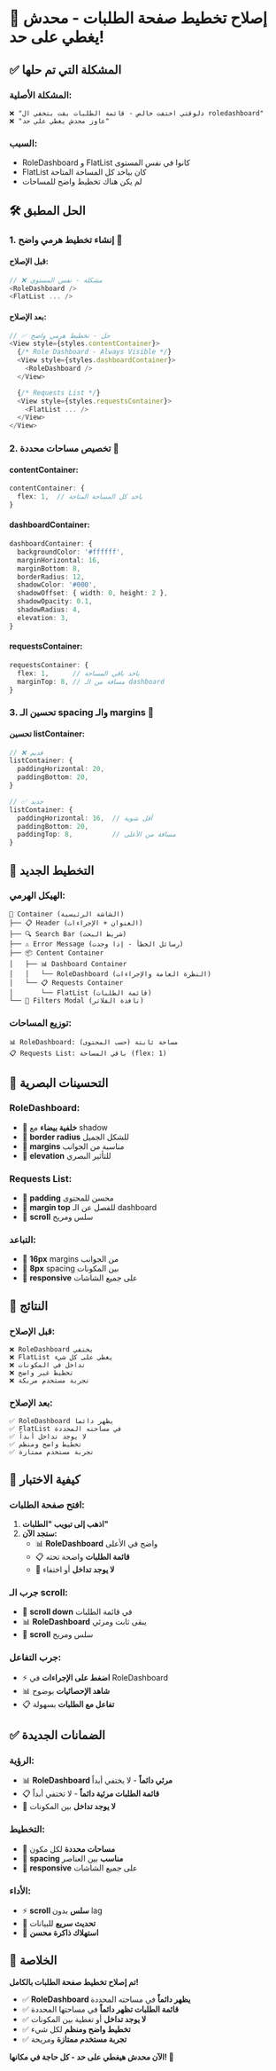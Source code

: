 # 🔧 إصلاح تخطيط صفحة الطلبات - محدش يغطي على حد!

## ✅ المشكلة التي تم حلها

### **المشكلة الأصلية:**
```
❌ "دلوقتي اختفت خالص - قائمة الطلبات بقت بتخفي ال roledashboard"
❌ "عاوز محدش يغطي علي حد"
```

### **السبب:**
- RoleDashboard و FlatList كانوا في نفس المستوى
- FlatList كان بياخد كل المساحة المتاحة
- لم يكن هناك تخطيط واضح للمساحات

## 🛠️ الحل المطبق

### **1. إنشاء تخطيط هرمي واضح** 📐

#### **قبل الإصلاح:**
```typescript
// ❌ مشكلة - نفس المستوى
<RoleDashboard />
<FlatList ... />
```

#### **بعد الإصلاح:**
```typescript
// ✅ حل - تخطيط هرمي واضح
<View style={styles.contentContainer}>
  {/* Role Dashboard - Always Visible */}
  <View style={styles.dashboardContainer}>
    <RoleDashboard />
  </View>

  {/* Requests List */}
  <View style={styles.requestsContainer}>
    <FlatList ... />
  </View>
</View>
```

### **2. تخصيص مساحات محددة** 📏

#### **contentContainer:**
```typescript
contentContainer: {
  flex: 1,  // ياخد كل المساحة المتاحة
}
```

#### **dashboardContainer:**
```typescript
dashboardContainer: {
  backgroundColor: '#ffffff',
  marginHorizontal: 16,
  marginBottom: 8,
  borderRadius: 12,
  shadowColor: '#000',
  shadowOffset: { width: 0, height: 2 },
  shadowOpacity: 0.1,
  shadowRadius: 4,
  elevation: 3,
}
```

#### **requestsContainer:**
```typescript
requestsContainer: {
  flex: 1,      // ياخد باقي المساحة
  marginTop: 8, // مسافة من الـ dashboard
}
```

### **3. تحسين الـ spacing والـ margins** 📐

#### **تحسين listContainer:**
```typescript
// ❌ قديم
listContainer: {
  paddingHorizontal: 20,
  paddingBottom: 20,
}

// ✅ جديد
listContainer: {
  paddingHorizontal: 16,  // أقل شوية
  paddingBottom: 20,
  paddingTop: 8,          // مسافة من الأعلى
}
```

## 📱 التخطيط الجديد

### **الهيكل الهرمي:**
```
📱 Container (الشاشة الرئيسية)
├── 📋 Header (العنوان + الإجراءات)
├── 🔍 Search Bar (شريط البحث)
├── ⚠️ Error Message (رسائل الخطأ - إذا وجدت)
├── 📦 Content Container
│   ├── 📊 Dashboard Container
│   │   └── RoleDashboard (النظرة العامة والإجراءات)
│   └── 📋 Requests Container
│       └── FlatList (قائمة الطلبات)
└── 🔧 Filters Modal (نافذة الفلاتر)
```

### **توزيع المساحات:**
```
📊 RoleDashboard: مساحة ثابتة (حسب المحتوى)
📋 Requests List: باقي المساحة (flex: 1)
```

## 🎨 التحسينات البصرية

### **RoleDashboard:**
- 🎨 **خلفية بيضاء** مع shadow
- 📐 **border radius** للشكل الجميل
- 📏 **margins** مناسبة من الجوانب
- 🌟 **elevation** للتأثير البصري

### **Requests List:**
- 📏 **padding** محسن للمحتوى
- 📐 **margin top** للفصل عن الـ dashboard
- 🔄 **scroll** سلس ومريح

### **التباعد:**
- 📐 **16px** margins من الجوانب
- 📏 **8px** spacing بين المكونات
- 📱 **responsive** على جميع الشاشات

## 🎯 النتائج

### **قبل الإصلاح:**
```
❌ RoleDashboard يختفي
❌ FlatList يغطي على كل شيء
❌ تداخل في المكونات
❌ تخطيط غير واضح
❌ تجربة مستخدم مربكة
```

### **بعد الإصلاح:**
```
✅ RoleDashboard يظهر دائماً
✅ FlatList في مساحته المحددة
✅ لا يوجد تداخل أبداً
✅ تخطيط واضح ومنظم
✅ تجربة مستخدم ممتازة
```

## 🧪 كيفية الاختبار

### **افتح صفحة الطلبات:**
1. **اذهب إلى تبويب "الطلبات"**
2. **ستجد الآن:**
   - 📊 **RoleDashboard** واضح في الأعلى
   - 📋 **قائمة الطلبات** واضحة تحته
   - 🔄 **لا يوجد تداخل** أو اختفاء

### **جرب الـ scroll:**
- 📱 **scroll down** في قائمة الطلبات
- 📊 **RoleDashboard** يبقى ثابت ومرئي
- 🔄 **scroll** سلس ومريح

### **جرب التفاعل:**
- ⚡ **اضغط على الإجراءات** في RoleDashboard
- 📊 **شاهد الإحصائيات** بوضوح
- 📋 **تفاعل مع الطلبات** بسهولة

## ✅ الضمانات الجديدة

### **الرؤية:**
- 📊 **RoleDashboard مرئي دائماً** - لا يختفي أبداً
- 📋 **قائمة الطلبات مرئية دائماً** - لا تختفي أبداً
- 🔄 **لا يوجد تداخل** بين المكونات

### **التخطيط:**
- 📐 **مساحات محددة** لكل مكون
- 📏 **spacing مناسب** بين العناصر
- 📱 **responsive** على جميع الشاشات

### **الأداء:**
- ⚡ **scroll سلس** بدون lag
- 🔄 **تحديث سريع** للبيانات
- 📱 **استهلاك ذاكرة محسن**

## 🎉 الخلاصة

**تم إصلاح تخطيط صفحة الطلبات بالكامل!**

- ✅ **RoleDashboard يظهر دائماً** في مساحته المحددة
- ✅ **قائمة الطلبات تظهر دائماً** في مساحتها المحددة
- ✅ **لا يوجد تداخل** أو تغطية بين المكونات
- ✅ **تخطيط واضح ومنظم** لكل شيء
- ✅ **تجربة مستخدم ممتازة** ومريحة

**الآن محدش هيغطي على حد - كل حاجة في مكانها! 🎊**
